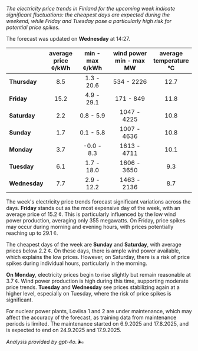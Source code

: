*The electricity price trends in Finland for the upcoming week indicate significant fluctuations: the cheapest days are expected during the weekend, while Friday and Tuesday pose a particularly high risk for potential price spikes.*

The forecast was updated on **Wednesday** at 14:27.

|             | average<br>price<br>¢/kWh | min - max<br>¢/kWh | wind power<br>min - max<br>MW | average<br>temperature<br>°C |
|:-------------|:----------------:|:----------------:|:-------------:|:-------------:|
| **Thursday** | 8.5              | 1.3 - 20.6       | 534 - 2226    | 12.7          |
| **Friday**   | 15.2             | 4.9 - 29.1       | 171 - 849     | 11.8          |
| **Saturday** | 2.2              | 0.8 - 5.9        | 1047 - 4225   | 10.8          |
| **Sunday**   | 1.7              | 0.1 - 5.8        | 1007 - 4636   | 10.8          |
| **Monday**   | 3.7              | -0.0 - 8.3       | 1613 - 4711   | 10.1          |
| **Tuesday**  | 6.1              | 1.7 - 18.0       | 1606 - 3650   | 9.3           |
| **Wednesday**| 7.7              | 2.9 - 12.2       | 1463 - 2136   | 8.7           |

The week's electricity price trends forecast significant variations across the days. **Friday** stands out as the most expensive day of the week, with an average price of 15.2 ¢. This is particularly influenced by the low wind power production, averaging only 355 megawatts. On Friday, price spikes may occur during morning and evening hours, with prices potentially reaching up to 29.1 ¢.

The cheapest days of the week are **Sunday** and **Saturday**, with average prices below 2.2 ¢. On these days, there is ample wind power available, which explains the low prices. However, on Saturday, there is a risk of price spikes during individual hours, particularly in the morning.

**On Monday**, electricity prices begin to rise slightly but remain reasonable at 3.7 ¢. Wind power production is high during this time, supporting moderate price trends. **Tuesday** and **Wednesday** see prices stabilizing again at a higher level, especially on Tuesday, where the risk of price spikes is significant.

For nuclear power plants, Loviisa 1 and 2 are under maintenance, which may affect the accuracy of the forecast, as training data from maintenance periods is limited. The maintenance started on 6.9.2025 and 17.8.2025, and is expected to end on 24.9.2025 and 17.9.2025.

*Analysis provided by gpt-4o.* 🌬️
